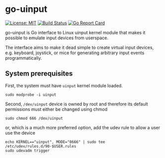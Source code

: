 # go-uinput

[![License: MIT](https://img.shields.io/badge/License-MIT-blue.svg)](https://opensource.org/licenses/MIT)
[![Build Status](https://travis-ci.org/sashko/go-uinput.svg?branch=master)](https://travis-ci.org/sashko/go-uinput)
[![Go Report Card](https://goreportcard.com/badge/github.com/sashko/go-uinput)](https://goreportcard.com/report/github.com/sashko/go-uinput)

go-uinput is Go interface to Linux uinput kernel module that makes it possible to emulate input devices from userspace.

The interface aims to make it dead simple to create virtual input devices, e.g. keyboard, joystick, or mice for generating arbitrary input events programmatically.

## System prerequisites

First, the system must have `uinput` kernel module loaded.

    sudo modprobe -i uinput

Second, `/dev/uinput` device is owned by root and therefore its default permissions must either be changed using chmod

    sudo chmod 666 /dev/uinput

or, which is a much more preferred option, add the udev rule to allow a user use the device

    echo KERNEL=="uinput", MODE="0666" | sudo tee /etc/udev/rules.d/90-$USER.rules
    sudo udevadm trigger
